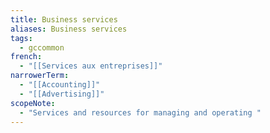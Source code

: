```yaml
---
title: Business services
aliases: Business services
tags:
  - gccommon
french:
  - "[[Services aux entreprises]]"
narrowerTerm:
  - "[[Accounting]]"
  - "[[Advertising]]"
scopeNote:
  - "Services and resources for managing and operating "
---
```


